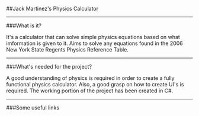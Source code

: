 ##Jack Martinez's Physics Calculator

***

###What is it?

It's a calculator that can solve simple physics equations based on what imformation is given to it.
Aims to solve any equations found in the 2006 New York State Regents Physics Reference Table.

***

###What's needed for the project?

A good understanding of physics is required in order to create a fully functional physics calculator.
Also, a good grasp on how to create UI's is required. The working portion of the project has been created in C#.

***

###Some useful links